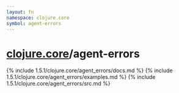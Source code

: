 ```yaml
---
layout: fn
namespace: clojure.core
symbol: agent-errors
---
```


# [clojure.core](../)/agent-errors

{% include 1.5.1/clojure.core/agent_errors/docs.md %}
{% include 1.5.1/clojure.core/agent_errors/examples.md %}
{% include 1.5.1/clojure.core/agent_errors/src.md %}

